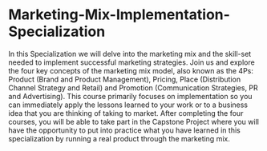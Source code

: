 # Marketing-Mix-Implementation-Specialization

In this Specialization we will delve into the marketing mix and the skill-set needed to implement successful marketing strategies. Join us and explore the four key concepts of the marketing mix model, also known as the 4Ps: Product (Brand and Product Management), Pricing, Place (Distribution Channel Strategy and Retail) and Promotion (Communication Strategies, PR and Advertising). This course primarily focuses on implementation so you can immediately apply the lessons learned to your work or to a business idea that you are thinking of taking to market.  After completing the four courses, you will be able to take part in the Capstone Project where you will have the opportunity to put into practice what you have learned in this specialization by running a real product through the marketing mix.
